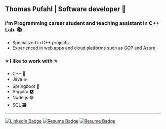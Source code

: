 ## Thomas Pufahl | Software developer 🚀 

### I'm Programming career student and teaching assistant in C++ Lab. 📚

* Specialized in C++ projects.
* Experienced in web apps and cloud platforms such as GCP and Azure. 

### ⭐ I like to work with ⭐
* C++ 🔵
* Java ☕
* Springboot 🍃
* Angular 🅰️
* Node.js 🟢
* SQL 🗃️
---
[![Linkedin Badge](https://img.shields.io/badge/-thomaspufahl-0e76a8?style=flat&labelColor=0e76a8&logo=linkedin&logoColor=white)](https://www.linkedin.com/in/thomaspufahl/)  [![Resume Badge](https://img.shields.io/badge/-CV_ENG-d20001?style=flat&labelColor=d20001&logo=DocuSign&logoColor=white)](https://drive.google.com/file/d/1D1FtQ_wWDmR3kGDkd6doN6IqttcFgpKn/view?usp=sharing) [![Resume Badge](https://img.shields.io/badge/-CV_ESP-d20001?style=flat&labelColor=d20001&logo=DocuSign&logoColor=white)](https://drive.google.com/file/d/1zw3078SqFo7LNJIgDNgH0IwYy79KX3yB/view?usp=sharing)